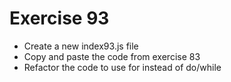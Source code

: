 # Exercise 93

* Create a new index93.js file
* Copy and paste the code from exercise 83
* Refactor the code to use for instead of do/while
